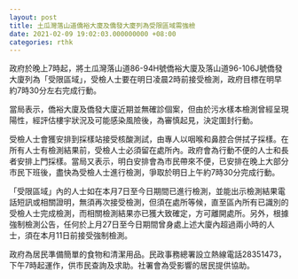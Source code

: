 ```yaml
---
layout: post
title: 土瓜灣落山道僑裕大廈及僑發大廈列為受限區域需強檢
date: 2021-02-09 19:02:03.000000000 +08:00
categories: rthk
---
```


政府於晚上7時起，將土瓜灣落山道86-94H號僑裕大廈及落山道96-106J號僑發大廈列為「受限區域」，受檢人士要在明日凌晨2時前接受檢測，政府目標在明早約7時30分左右完成行動。

當局表示，僑裕大廈及僑發大廈近期並無確診個案，但由於污水樣本檢測曾經呈現陽性，經評估樓宇狀況及可能感染風險後，為審慎起見，決定圍封行動。

受檢人士會獲安排到採樣站接受核酸測試，由專人以咽喉和鼻腔合併拭子採樣。在所有人士有檢測結果前，受檢人士必須留在處所內。政府會為行動不便的人士和長者安排上門採樣。當局又表示，明白安排會為市民帶來不便，已安排在晚上大部分市民下班後，盡快為受檢人士進行檢測，爭取於明日上午約7時30分完成行動。

「受限區域」內的人士如在本月7日至今日期間已進行檢測，並能出示檢測結果電話短訊或相關證明，無須再次接受檢測，但須在處所等候，直至區內所有已識別的受檢人士完成檢測，而相關檢測結果亦已獲大致確定，方可離開處所。另外，根據強制檢測公告，任何於上月27日至今日期間曾身處上述大廈內超過兩小時的人士，須在本月11日前接受強制檢測。

政府為居民準備簡單的食物和清潔用品。民政事務總署設立熱線電話28351473，下午7時起運作，供市民查詢及求助。社署會為受影響的居民提供協助。
